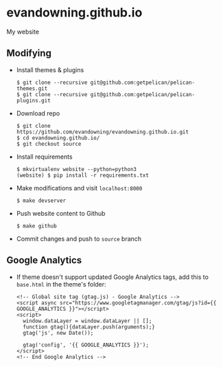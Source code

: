 # evandowning.github.io
My website

## Modifying
  - Install themes & plugins
    ```
    $ git clone --recursive git@github.com:getpelican/pelican-themes.git
    $ git clone --recursive git@github.com:getpelican/pelican-plugins.git
    ```
  - Download repo
    ```
    $ git clone https://github.com/evandowning/evandowning.github.io.git
    $ cd evandowning.github.io/
    $ git checkout source
    ```
  - Install requirements
    ```
    $ mkvirtualenv website --python=python3
    (website) $ pip install -r requirements.txt
    ```
  - Make modifications and visit `localhost:8000`
    ```
    $ make devserver
    ```
  - Push website content to Github
    ```
    $ make github
    ```
  - Commit changes and push to `source` branch

## Google Analytics
  - If theme doesn't support updated Google Analytics tags, add this to `base.html` in the theme's folder:
    ```
    <!-- Global site tag (gtag.js) - Google Analytics -->
    <script async src="https://www.googletagmanager.com/gtag/js?id={{ GOOGLE_ANALYTICS }}"></script>
    <script>
      window.dataLayer = window.dataLayer || [];
      function gtag(){dataLayer.push(arguments);}
      gtag('js', new Date());

      gtag('config', '{{ GOOGLE_ANALYTICS }}');
    </script>
    <!-- End Google Analytics -->
    ```
